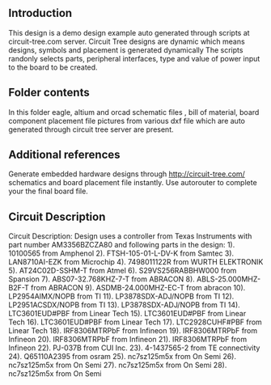 ## Introduction
This design is a demo design example auto generated through scripts at circuit-tree.com server. 
Circuit Tree designs are dynamic which means designs, symbols and placement is generated dynamically
The scripts randonly selects parts, peripheral interfaces, type and value of power input to the board to be created.

## Folder contents
In this folder eagle, altium and orcad schematic files , bill of material, board component placement file 
pictures from various dxf file which are auto generated through circuit tree server are present.

## Additional references
Generate embedded hardware designs through http://circuit-tree.com/ schematics and board placement file instantly. 
Use autorouter to complete your the final board file.

## Circuit Description
Circuit Description: Design uses a controller from Texas Instruments with part number AM3356BZCZA80 and following parts in the 
design:
1). 10100565 from Amphenol
2). FTSH-105-01-L-DV-K from Samtec
3). LAN8710AI-EZK from Microchip
4). 7498011122R from WURTH ELEKTRONIK
5). AT24C02D-SSHM-T from Atmel
6). S29VS256RABBHW000 from Spansion
7). ABS07-32.768KHZ-7-T from ABRACON
8). ABLS-25.000MHZ-B2F-T from ABRACON
9). ASDMB-24.000MHZ-EC-T from abracon
10). LP2954AIMX/NOPB from TI
11). LP3878SDX-ADJ/NOPB  from TI
12). LP2951ACSDX/NOPB from TI
13). LP3878SDX-ADJ/NOPB  from TI
14). LTC3601EUD#PBF from Linear Tech
15). LTC3601EUD#PBF from Linear Tech
16). LTC3601EUD#PBF from Linear Tech
17). LTC2928CUHF#PBF from Linear Tech
18). IRF8306MTRPbF from Infineon
19). IRF8306MTRPbF from Infineon
20). IRF8306MTRPbF from Infineon
21). IRF8306MTRPbF from Infineon
22). PJ-037B from CUI Inc.
23). 4-1437565-2 from TE connectivity
24). Q65110A2395 from osram
25). nc7sz125m5x from On Semi
26). nc7sz125m5x from On Semi
27). nc7sz125m5x from On Semi
28). nc7sz125m5x from On Semi
